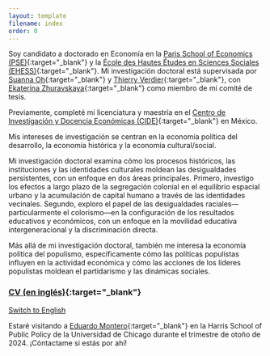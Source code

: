 ```yaml
---
layout: template
filename: index
order: 0
--- 
```


Soy candidato a doctorado en Economía en la [Paris School of Economics (PSE)](https://www.parisschoolofeconomics.eu/en/){:target="_blank"} y la [École des Hautes Études en Sciences Sociales (EHESS)](https://www.ehess.fr/fr){:target="_blank"}. Mi investigación doctoral está supervisada por [Suanna Oh](https://www.suannaoh.com/){:target="_blank"} y [Thierry Verdier](https://www.parisschoolofeconomics.eu/fr/verdier-thierry/){:target="_blank"}, con [Ekaterina Zhuravskaya](http://www.parisschoolofeconomics.com/zhuravskaya-ekaterina/){:target="_blank"} como miembro de mi comité de tesis.

Previamente, completé mi licenciatura y maestría en el [Centro de Investigación y Docencia Económicas (CIDE)](https://www.cide.edu/de/){:target="_blank"} en México.

Mis intereses de investigación se centran en la economía política del desarrollo, la economía histórica y la economía cultural/social.

Mi investigación doctoral examina cómo los procesos históricos, las instituciones y las identidades culturales moldean las desigualdades persistentes, con un enfoque en dos áreas principales. Primero, investigo los efectos a largo plazo de la segregación colonial en el equilibrio espacial urbano y la acumulación de capital humano a través de las identidades vecinales. Segundo, exploro el papel de las desigualdades raciales—particularmente el colorismo—en la configuración de los resultados educativos y económicos, con un enfoque en la movilidad educativa intergeneracional y la discriminación directa.

Más allá de mi investigación doctoral, también me interesa la economía política del populismo, específicamente cómo las políticas populistas influyen en la actividad económica y cómo las acciones de los líderes populistas moldean el partidarismo y las dinámicas sociales.

### [CV (en inglés)](https://github.com/woomora/Woo-Mora-CV-pdf/blob/main/Woo-Mora%20CV.pdf){:target="_blank"}

[Switch to English](/)

Estaré visitando a [Eduardo Montero](https://www.eduardo-montero.com/home){:target="_blank"} en la Harris School of Public Policy de la Universidad de Chicago durante el trimestre de otoño de 2024. ¡Cóntactame si estás por ahí!
